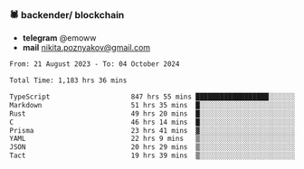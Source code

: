 ### 🕷 backender/ blockchain
- **telegram** @emoww
- **mail** nikita.poznyakov@gmail.com

<!--START_SECTION:waka-->

```txt
From: 21 August 2023 - To: 04 October 2024

Total Time: 1,183 hrs 36 mins

TypeScript                    847 hrs 55 mins ██████████████████░░░░░░░   71.56 %
Markdown                      51 hrs 35 mins  █░░░░░░░░░░░░░░░░░░░░░░░░   04.35 %
Rust                          49 hrs 20 mins  █░░░░░░░░░░░░░░░░░░░░░░░░   04.16 %
C                             46 hrs 14 mins  █░░░░░░░░░░░░░░░░░░░░░░░░   03.90 %
Prisma                        23 hrs 41 mins  ▓░░░░░░░░░░░░░░░░░░░░░░░░   02.00 %
YAML                          22 hrs 9 mins   ▒░░░░░░░░░░░░░░░░░░░░░░░░   01.87 %
JSON                          20 hrs 29 mins  ▒░░░░░░░░░░░░░░░░░░░░░░░░   01.73 %
Tact                          19 hrs 39 mins  ▒░░░░░░░░░░░░░░░░░░░░░░░░   01.66 %
```

<!--END_SECTION:waka-->




